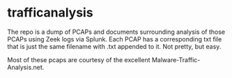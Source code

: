 # trafficanalysis
The repo is a dump of PCAPs and documents surrounding analysis of those PCAPs using Zeek logs via Splunk. Each PCAP has a corresponding txt file that is just the same filename with .txt appended to it. Not pretty, but easy.

Most of these pcaps are courtesy of the excellent Malware-Traffic-Analysis.net.

